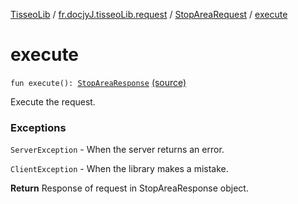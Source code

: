[TisseoLib](../../index.md) / [fr.docjyJ.tisseoLib.request](../index.md) / [StopAreaRequest](index.md) / [execute](./execute.md)

# execute

`fun execute(): `[`StopAreaResponse`](../../fr.docjy-j.tisseo-lib.response/-stop-area-response/index.md) [(source)](https://github.com/docjyj/tisseoLib/tree/master/src/main/kotlin/fr/docjyJ/tisseoLib/request/StopAreaRequest.kt#L62)

Execute the request.

### Exceptions

`ServerException` - When the server returns an error.

`ClientException` - When the library makes a mistake.

**Return**
Response of request in StopAreaResponse object.

